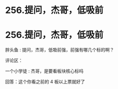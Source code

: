 # 256.提问，杰哥，低吸前

# 256.提问，杰哥，低吸前

胖头鱼 : 提问，杰哥，低吸前强，前强有哪几个标的啊？

评论区：

一个小学徒 : 杰哥，是要看板块核心标吗

回答：这个你看之前的 4 板以上票就好了